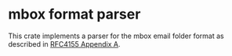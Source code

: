 # mbox format parser

This crate implements a parser for the mbox email folder format as described
in [RFC4155 Appendix A](https://www.rfc-editor.org/rfc/rfc4155#appendix-A).

